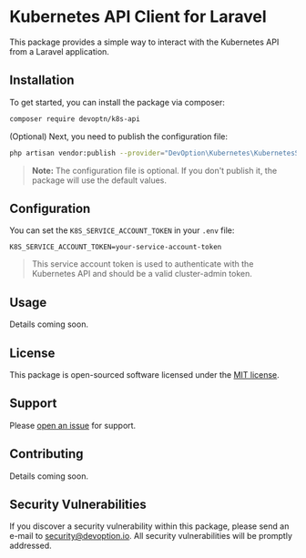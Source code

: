 # Kubernetes API Client for Laravel

This package provides a simple way to interact with the Kubernetes API from a Laravel application.

## Installation

To get started, you can install the package via composer:

```bash
composer require devoptn/k8s-api
```

(Optional) Next, you need to publish the configuration file:

```bash
php artisan vendor:publish --provider="DevOption\Kubernetes\KubernetesServiceProvider"
```

> **Note:** The configuration file is optional. If you don't publish it, the package will use the default values.

## Configuration

You can set the `K8S_SERVICE_ACCOUNT_TOKEN` in your `.env` file:

```dotenv
K8S_SERVICE_ACCOUNT_TOKEN=your-service-account-token
```

> This service account token is used to authenticate with the Kubernetes API and should be a valid cluster-admin token.

## Usage

Details coming soon.

## License

This package is open-sourced software licensed under the [MIT license](https://opensource.org/licenses/MIT).

## Support

Please [open an issue](https://github.com/devoption/k8s-api/issues) for support.

## Contributing

Details coming soon.

## Security Vulnerabilities

If you discover a security vulnerability within this package, please send an e-mail to [security@devoption.io](mailto:security@devoption.io). All security vulnerabilities will be promptly addressed.
